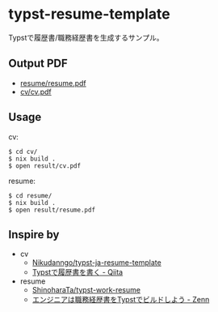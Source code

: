 # typst-resume-template

Typstで履歴書/職務経歴書を生成するサンプル。

## Output PDF

- [resume/resume.pdf](resume/resume.pdf)
- [cv/cv.pdf](cv/cv.pdf)

## Usage

cv:

```console
$ cd cv/
$ nix build .
$ open result/cv.pdf
```

resume:

```console
$ cd resume/
$ nix build .
$ open result/resume.pdf
```

## Inspire by

- cv
  - [Nikudanngo/typst-ja-resume-template](https://github.com/Nikudanngo/typst-ja-resume-template)
  - [Typstで履歴書を書く - Qiita](https://qiita.com/Nikudanngo/items/ed9a452b5f63101fb26b)
- resume
  - [ShinoharaTa/typst-work-resume](https://github.com/ShinoharaTa/typst-work-resume)
  - [エンジニアは職務経歴書をTypstでビルドしよう - Zenn](https://zenn.dev/shino3/articles/a0c9eeb0d09c3a)
